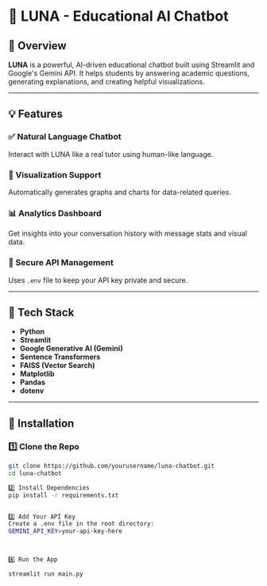 # 🌙 LUNA - Educational AI Chatbot

## 🚀 Overview

**LUNA** is a powerful, AI-driven educational chatbot built using Streamlit and Google's Gemini API. It helps students by answering academic questions, generating explanations, and creating helpful visualizations.

---

## 💡 Features

### ✅ Natural Language Chatbot
Interact with LUNA like a real tutor using human-like language.

### 🎯 Visualization Support
Automatically generates graphs and charts for data-related queries.

### 📊 Analytics Dashboard
Get insights into your conversation history with message stats and visual data.

### 🔐 Secure API Management
Uses `.env` file to keep your API key private and secure.

---

## 🧰 Tech Stack

- **Python**
- **Streamlit**
- **Google Generative AI (Gemini)**
- **Sentence Transformers**
- **FAISS (Vector Search)**
- **Matplotlib**
- **Pandas**
- **dotenv**

---

## 🔧 Installation

### 1️⃣ Clone the Repo
```bash
git clone https://github.com/yourusername/luna-chatbot.git
cd luna-chatbot

2️⃣ Install Dependencies
pip install -r requirements.txt


3️⃣ Add Your API Key
Create a .env file in the root directory:
GEMINI_API_KEY=your-api-key-here



4️⃣ Run the App

streamlit run main.py
